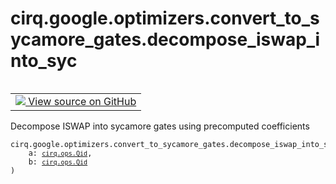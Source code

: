 <div itemscope itemtype="http://developers.google.com/ReferenceObject">
<meta itemprop="name" content="cirq.google.optimizers.convert_to_sycamore_gates.decompose_iswap_into_syc" />
<meta itemprop="path" content="Stable" />
</div>

# cirq.google.optimizers.convert_to_sycamore_gates.decompose_iswap_into_syc

<!-- Insert buttons and diff -->

<table class="tfo-notebook-buttons tfo-api" align="left">

<td>
  <a target="_blank" href="https://github.com/quantumlib/cirq/tree/master/cirq/google/optimizers/convert_to_sycamore_gates.py">
    <img src="https://www.tensorflow.org/images/GitHub-Mark-32px.png" />
    View source on GitHub
  </a>
</td>
</table>



Decompose ISWAP into sycamore gates using precomputed coefficients

<pre class="devsite-click-to-copy prettyprint lang-py tfo-signature-link">
<code>cirq.google.optimizers.convert_to_sycamore_gates.decompose_iswap_into_syc(
    a: <a href="../../../../cirq/ops/Qid.md"><code>cirq.ops.Qid</code></a>,
    b: <a href="../../../../cirq/ops/Qid.md"><code>cirq.ops.Qid</code></a>
)
</code></pre>



<!-- Placeholder for "Used in" -->
